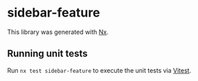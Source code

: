 # sidebar-feature

This library was generated with [Nx](https://nx.dev).

## Running unit tests

Run `nx test sidebar-feature` to execute the unit tests via [Vitest](https://vitest.dev/).
